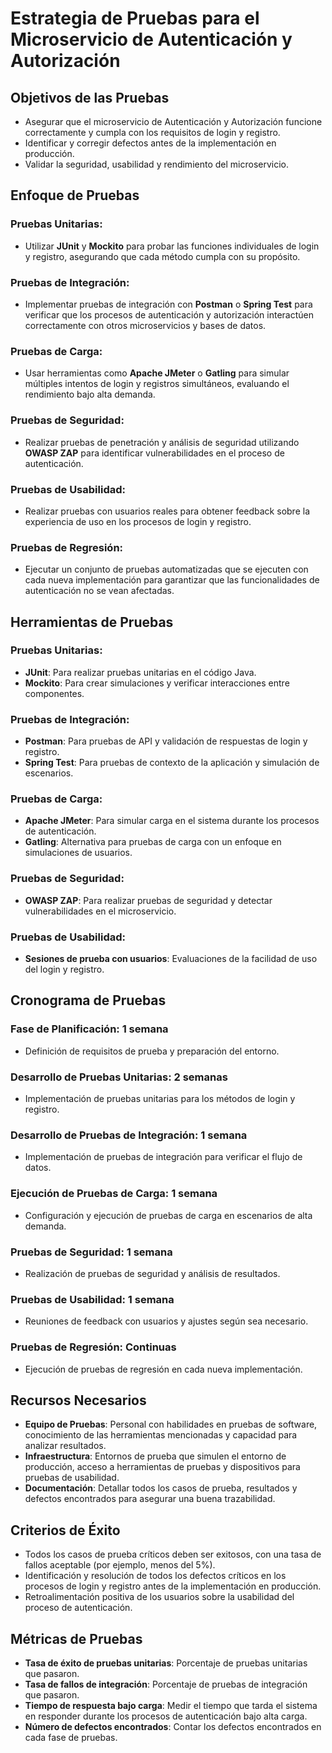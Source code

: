 # Estrategia de Pruebas para el Microservicio de Autenticación y Autorización

## Objetivos de las Pruebas
- Asegurar que el microservicio de Autenticación y Autorización funcione correctamente y cumpla con los requisitos de login y registro.
- Identificar y corregir defectos antes de la implementación en producción.
- Validar la seguridad, usabilidad y rendimiento del microservicio.

## Enfoque de Pruebas
### Pruebas Unitarias:
- Utilizar **JUnit** y **Mockito** para probar las funciones individuales de login y registro, asegurando que cada método cumpla con su propósito.

### Pruebas de Integración:
- Implementar pruebas de integración con **Postman** o **Spring Test** para verificar que los procesos de autenticación y autorización interactúen correctamente con otros microservicios y bases de datos.

### Pruebas de Carga:
- Usar herramientas como **Apache JMeter** o **Gatling** para simular múltiples intentos de login y registros simultáneos, evaluando el rendimiento bajo alta demanda.

### Pruebas de Seguridad:
- Realizar pruebas de penetración y análisis de seguridad utilizando **OWASP ZAP** para identificar vulnerabilidades en el proceso de autenticación.

### Pruebas de Usabilidad:
- Realizar pruebas con usuarios reales para obtener feedback sobre la experiencia de uso en los procesos de login y registro.

### Pruebas de Regresión:
- Ejecutar un conjunto de pruebas automatizadas que se ejecuten con cada nueva implementación para garantizar que las funcionalidades de autenticación no se vean afectadas.

## Herramientas de Pruebas
### Pruebas Unitarias:
- **JUnit**: Para realizar pruebas unitarias en el código Java.
- **Mockito**: Para crear simulaciones y verificar interacciones entre componentes.

### Pruebas de Integración:
- **Postman**: Para pruebas de API y validación de respuestas de login y registro.
- **Spring Test**: Para pruebas de contexto de la aplicación y simulación de escenarios.

### Pruebas de Carga:
- **Apache JMeter**: Para simular carga en el sistema durante los procesos de autenticación.
- **Gatling**: Alternativa para pruebas de carga con un enfoque en simulaciones de usuarios.

### Pruebas de Seguridad:
- **OWASP ZAP**: Para realizar pruebas de seguridad y detectar vulnerabilidades en el microservicio.

### Pruebas de Usabilidad:
- **Sesiones de prueba con usuarios**: Evaluaciones de la facilidad de uso del login y registro.

## Cronograma de Pruebas
### Fase de Planificación: 1 semana
- Definición de requisitos de prueba y preparación del entorno.

### Desarrollo de Pruebas Unitarias: 2 semanas
- Implementación de pruebas unitarias para los métodos de login y registro.

### Desarrollo de Pruebas de Integración: 1 semana
- Implementación de pruebas de integración para verificar el flujo de datos.

### Ejecución de Pruebas de Carga: 1 semana
- Configuración y ejecución de pruebas de carga en escenarios de alta demanda.

### Pruebas de Seguridad: 1 semana
- Realización de pruebas de seguridad y análisis de resultados.

### Pruebas de Usabilidad: 1 semana
- Reuniones de feedback con usuarios y ajustes según sea necesario.

### Pruebas de Regresión: Continuas
- Ejecución de pruebas de regresión en cada nueva implementación.

## Recursos Necesarios
- **Equipo de Pruebas**: Personal con habilidades en pruebas de software, conocimiento de las herramientas mencionadas y capacidad para analizar resultados.
- **Infraestructura**: Entornos de prueba que simulen el entorno de producción, acceso a herramientas de pruebas y dispositivos para pruebas de usabilidad.
- **Documentación**: Detallar todos los casos de prueba, resultados y defectos encontrados para asegurar una buena trazabilidad.

## Criterios de Éxito
- Todos los casos de prueba críticos deben ser exitosos, con una tasa de fallos aceptable (por ejemplo, menos del 5%).
- Identificación y resolución de todos los defectos críticos en los procesos de login y registro antes de la implementación en producción.
- Retroalimentación positiva de los usuarios sobre la usabilidad del proceso de autenticación.

## Métricas de Pruebas
- **Tasa de éxito de pruebas unitarias**: Porcentaje de pruebas unitarias que pasaron.
- **Tasa de fallos de integración**: Porcentaje de pruebas de integración que pasaron.
- **Tiempo de respuesta bajo carga**: Medir el tiempo que tarda el sistema en responder durante los procesos de autenticación bajo alta carga.
- **Número de defectos encontrados**: Contar los defectos encontrados en cada fase de pruebas.
